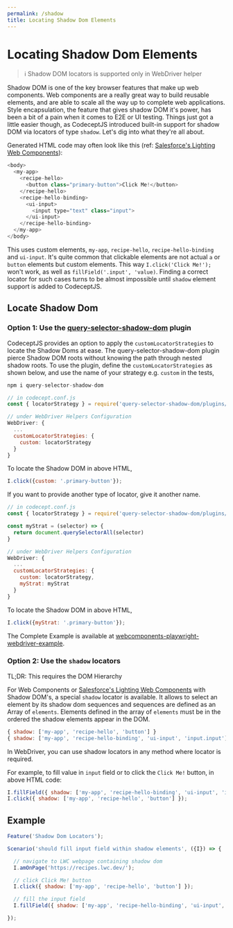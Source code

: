 ```yaml
---
permalink: /shadow
title: Locating Shadow Dom Elements
---
```


# Locating Shadow Dom Elements

> ℹ Shadow DOM locators is supported only in WebDriver helper

Shadow DOM is one of the key browser features that make up web components. Web components are a really great way to build reusable elements, and are able to scale all the way up to complete web applications. Style encapsulation, the feature that gives shadow DOM it's power, has been a bit of a pain when it comes to E2E or UI testing. Things just got a little easier though, as CodeceptJS introduced built-in support for shadow DOM via locators of type `shadow`. Let's dig into what they're all about.

Generated HTML code may often look like this (ref: [Salesforce's Lighting Web Components](https://github.com/salesforce/lwc)):

```js
<body>
  <my-app>
    <recipe-hello>
      <button class="primary-button">Click Me!</button>
    </recipe-hello>
    <recipe-hello-binding>
      <ui-input>
        <input type="text" class="input">
      </ui-input>
    </recipe-hello-binding>
  </my-app>
</body>
```

This uses custom elements, `my-app`, `recipe-hello`, `recipe-hello-binding` and `ui-input`. It's quite common that clickable elements are not actual `a` or `button` elements but custom elements. This way `I.click('Click Me!');` won't work, as well as `fillField('.input', 'value)`. Finding a correct locator for such cases turns to be almost impossible until `shadow` element support is added to CodeceptJS.

## Locate Shadow Dom

### Option 1: Use the [query-selector-shadow-dom](https://github.com/Georgegriff/query-selector-shadow-dom) plugin

CodeceptJS provides an option to apply the `customLocatorStrategies` to locate the Shadow Doms at ease. The query-selector-shadow-dom plugin pierce Shadow DOM roots without knowing the path through nested shadow roots. To use the plugin, define the `customLocatorStrategies` as shown below, and use the name of your strategy  e.g. `custom` in the tests,

```js
npm i query-selector-shadow-dom
```

```js
// in codecept.conf.js
const { locatorStrategy } = require('query-selector-shadow-dom/plugins/webdriverio');

// under WebDriver Helpers Configuration
WebDriver: {
  ...
  customLocatorStrategies: {
    custom: locatorStrategy
  }
}
```

To locate the Shadow DOM in above HTML,

```js
I.click({custom: '.primary-button'});
```

If you want to provide another type of locator, give it another name.

```js
// in codecept.conf.js
const { locatorStrategy } = require('query-selector-shadow-dom/plugins/webdriverio');

const myStrat = (selector) => {
  return document.querySelectorAll(selector)
}

// under WebDriver Helpers Configuration
WebDriver: {
  ...
  customLocatorStrategies: {
    custom: locatorStrategy,
    myStrat: myStrat
  }
}
```

To locate the Shadow DOM in above HTML,

```js
I.click({myStrat: '.primary-button'});
```

The Complete Example is available at [webcomponents-playwright-webdriver-example](https://github.com/salesforce/codeceptjs-bdd/tree/develop/examples/webcomponents-playwright-webdriver-example).

### Option 2: Use the `shadow` locators

TL;DR: This requires the DOM Hierarchy 

For Web Components or [Salesforce's Lighting Web Components](https://github.com/salesforce/lwc) with Shadow DOM's, a special `shadow` locator is available. It allows to select an element by its shadow dom sequences and sequences are defined as an Array of `elements`. Elements defined in the array of `elements` must be in the ordered the shadow elements appear in the DOM.

```js
{ shadow: ['my-app', 'recipe-hello', 'button'] }
{ shadow: ['my-app', 'recipe-hello-binding', 'ui-input', 'input.input'] }
```

In WebDriver, you can use shadow locators in any method where locator is required.

For example, to fill value in `input` field or to click the `Click Me!` button, in above HTML code:

```js
I.fillField({ shadow: ['my-app', 'recipe-hello-binding', 'ui-input', 'input.input'] }, 'value');
I.click({ shadow: ['my-app', 'recipe-hello', 'button'] });
```
## Example

```js
Feature('Shadow Dom Locators');

Scenario('should fill input field within shadow elements', ({I}) => {

  // navigate to LWC webpage containing shadow dom
  I.amOnPage('https://recipes.lwc.dev/');

  // click Click Me! button
  I.click({ shadow: ['my-app', 'recipe-hello', 'button'] });

  // fill the input field
  I.fillField({ shadow: ['my-app', 'recipe-hello-binding', 'ui-input', 'input.input'] }, 'value');

});


```
